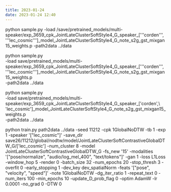 ```yaml
---
title: 2023-01-24
date: 2023-01-24 12:40
---
```

python sample.py -load /save/pretrained_models/multi-speaker/exp_3659_cpk_JointLateClusterSoftStyle4_G_speaker_['\''corden'\'', '\''lec_cosmic'\'']_model_JointLateClusterSoftStyle4_G_note_s2g_gst_mixgan15_weights.p -path2data ../data


python sample.py \
-load save/pretrained_models/multi-speaker/exp_3659_cpk_JointLateClusterSoftStyle4_G_speaker_['\''corden'\'', '\''lec_cosmic'\'']_model_JointLateClusterSoftStyle4_G_note_s2g_gst_mixgan15_weights.p \
-path2data ../data

python sample.py \
-load save/pretrained_models/multi-speaker/exp_3659_cpk_JointLateClusterSoftStyle4_G_speaker_\[\'corden\',\ \'lec_cosmic\'\]_model_JointLateClusterSoftStyle4_G_note_s2g_gst_mixgan15_weights.p \
-path2data ../data

python train.py path2data ../data -seed 11212 -cpk 1GlobalNoDTW -tb 1 -exp 1 -speaker '["lec_cosmic"]' -save_dir save26/11212/global/nodtw/model/JointLateClusterSoftContrastiveGlobalDTW_G/['lec_cosmic'] -num_cluster 8 -model JointLateClusterSoftContrastiveGlobalDTW_G -fs_new '15' -modalities '["pose/normalize", "audio/log_mel_400", "text/tokens"]' -gan 1 -loss L1Loss -window_hop 5 -render 0 -batch_size 32 -num_epochs 20 -stop_thresh 3 -overfit 0 -early_stopping 1 -dev_key dev_spatialNorm -feats '["pose", "velocity", "speed"]' -note 1GlobalNoDTW -dg_iter_ratio 1 -repeat_text 0 -num_iters 100 -min_epochs 10 -update_D_prob_flag 0 -optim AdamW -lr 0.0001 -no_grad 0 -DTW 0


